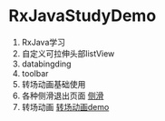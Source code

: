 # RxJavaStudyDemo
1. RxJava学习
2. 自定义可拉伸头部listView
3. databingding
4. toolbar
5. 转场动画基础使用
6. 各种侧滑退出页面  [侧滑](https://github.com/liuguangqiang/SwipeBack)
7. 转场动画 [转场动画demo](https://github.com/lgvalle/Material-Animations)
